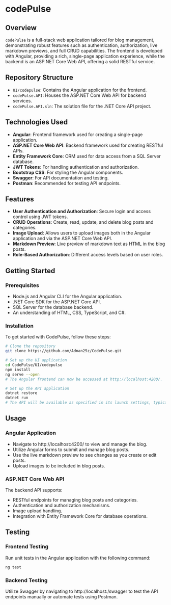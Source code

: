 # codePulse

## Overview
`codePulse` is a full-stack web application tailored for blog management, demonstrating robust features such as authentication, authorization, live markdown previews, and full CRUD capabilities. The frontend is developed with Angular, providing a rich, single-page application experience, while the backend is an ASP.NET Core Web API, offering a solid RESTful service.

## Repository Structure

- `UI/codepulse`: Contains the Angular application for the frontend.
- `codePulse.API`: Houses the ASP.NET Core Web API for backend services.
- `codePulse.API.sln`: The solution file for the .NET Core API project.


## Technologies Used

- **Angular**: Frontend framework used for creating a single-page application.
- **ASP.NET Core Web API**: Backend framework used for creating RESTful APIs.
- **Entity Framework Core**: ORM used for data access from a SQL Server database.
- **JWT Tokens**: For handling authentication and authorization.
- **Bootstrap CSS**: For styling the Angular components.
- **Swagger**: For API documentation and testing.
- **Postman**: Recommended for testing API endpoints.

## Features

- **User Authentication and Authorization**: Secure login and access control using JWT tokens.
- **CRUD Operations**: Create, read, update, and delete blog posts and categories.
- **Image Upload**: Allows users to upload images both in the Angular application and via the ASP.NET Core Web API.
- **Markdown Preview**: Live preview of markdown text as HTML in the blog posts.
- **Role-Based Authorization**: Different access levels based on user roles.

## Getting Started

### Prerequisites

- Node.js and Angular CLI for the Angular application.
- .NET Core SDK for the ASP.NET Core API.
- SQL Server for the database backend.
- An understanding of HTML, CSS, TypeScript, and C#.

### Installation

To get started with CodePulse, follow these steps:

```bash
# Clone the repository
git clone https://github.com/Adnan25z/CodePulse.git

# Set up the UI application
cd CodePulse/UI/codepulse
npm install
ng serve --open
# The Angular frontend can now be accessed at http://localhost:4200/.

# Set up the API application
dotnet restore
dotnet run
# The API will be available as specified in its launch settings, typically http://localhost:<port>/.
```
## Usage
### Angular Application
- Navigate to http://localhost:4200/ to view and manage the blog.
- Utilize Angular forms to submit and manage blog posts.
- Use the live markdown preview to see changes as you create or edit posts.
- Upload images to be included in blog posts.
### ASP.NET Core Web API 
The backend API supports:
- RESTful endpoints for managing blog posts and categories.
- Authentication and authorization mechanisms.
- Image upload handling.
- Integration with Entity Framework Core for database operations.

## Testing
### Frontend Testing
Run unit tests in the Angular application with the following command:
```bash
ng test
```

### Backend Testing
Utilize Swagger by navigating to http://localhost:<port>/swagger to test the API endpoints manually or automate tests using Postman.
